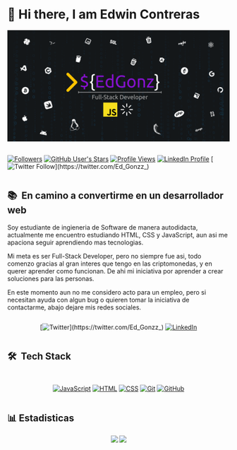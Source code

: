 # 👋 Hi there, I am Edwin Contreras

![Banner](https://github.com/EdGonzz/EdGonzz/blob/main/assets/banner-profile.png)

<div style="display: flex; justify-content: center; align-items: flex-end; column-gap: 3px">

[![Followers](https://img.shields.io/github/followers/EdGonzz?label=Follow&logo=github&style=flat&color=blueviolet)]()
[![GitHub User's Stars](https://img.shields.io/github/stars/EdGonzz?label=%E2%AD%90GitHub%20Stars&style=flat&logo=github&color=blueviolet)]()
[![Profile Views](https://komarev.com/ghpvc/?username=EdGonzz&style=flat&color=blueviolet&label=Profile_Views)]()
[![LinkedIn Profile](https://img.shields.io/badge/LinkedIn-Edwin_Contreras-1bb516247?style=flat&logo=linkedin&logoColor=white&color=blueviolet)](https://www.linkedin.com/in/edwin-contreras-1bb516247/)
[![Twitter Follow](https://img.shields.io/badge/Follow_Me-Ed_Gonzz_?style=flat&logo=x&color=blueviolet&label=@Ed_Gonzz_)](https://twitter.com/Ed_Gonzz_)

</div>

<h2>📚 &nbsp;En camino a convertirme en un desarrollador web</h2>

Soy estudiante de ingieneria de Software de manera autodidacta, actualmente me encuentro estudiando HTML, CSS y JavaScript, aun asi me apaciona seguir aprendiendo mas tecnologias.

Mi meta es ser Full-Stack Developer, pero no siempre fue asi, todo comenzo gracias al gran interes que tengo en las criptomonedas, y en querer aprender como funcionan. De ahi mi iniciativa por aprender a crear soluciones para las personas.

En este momento aun no me considero acto para un empleo, pero si necesitan ayuda con algun bug o quieren tomar la iniciativa de contactarme, abajo dejare mis redes sociales.

<div style="display: flex; justify-content: center; align-items: flex-end; column-gap: 3px">
  
[![Twitter](https://img.shields.io/badge/Twitter-1DA1F2?style=for-the-badge&logo=twitter&logoColor=white&labelColor=101010&label=@Ed_Gonzz_)](https://twitter.com/Ed_Gonzz_)
[![LinkedIn](https://img.shields.io/badge/linkedin-%230077B5.svg?&style=for-the-badge&logo=linkedin&logoColor=white&label=Edwin_Contreras&labelColor=black)](https://www.linkedin.com/in/edwin-contreras-1bb516247/)

</div>

<h2> 🛠 &nbsp;Tech Stack</h2>

<div style="display: flex; justify-content: center; align-items: flex-end; column-gap: 3px; margin-top: 30px">
  
[![JavaScript](https://img.shields.io/badge/JavaScript-F7DF1E?style=for-the-badge&logo=javascript&logoColor=white&labelColor=101010)]()
[![HTML](https://img.shields.io/badge/html5%20-%23e34f26.svg?&style=for-the-badge&logo=html5&logoColor=white&labelColor=black)]()
[![CSS](https://img.shields.io/badge/css3%20-%231572B6.svg?&style=for-the-badge&logo=css3&logoColor=white&labelColor=black)]()
[![Git](https://img.shields.io/badge/git%20-%23F05133.svg?&style=for-the-badge&logo=git&logoColor=white&labelColor=black)]()
[![GitHub](https://img.shields.io/badge/github%20-%23000.svg?&style=for-the-badge&logo=github&logoColor=white&labelColor=black&color=gray)]()

</div>

<h2>📊&nbsp;Estadisticas</h2>
<div style="display: flex; justify-content: center; align-items: flex-end; column-gap: 3px;">
<a href="https://github.com/EdGonzz">
  <img height=200 align="center" src="https://github-readme-stats.vercel.app/api?username=EdGonzz&show_icons=true&theme=dracula" />
</a>

<a href="https://github.com/EdGonzz">
  <img height=200 align="center" src="https://github-readme-stats.vercel.app/api/top-langs/?username=EdGonzz&langs_count=8&layout=donut" />
</a>
</div>
